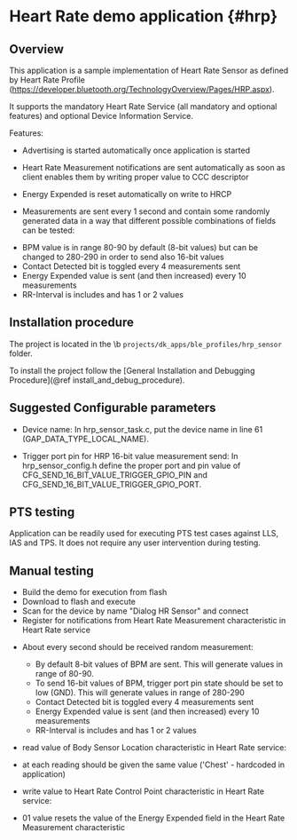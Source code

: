 Heart Rate demo application {#hrp}
===========================

## Overview

This application is a sample implementation of Heart Rate Sensor as defined
by Heart Rate Profile (https://developer.bluetooth.org/TechnologyOverview/Pages/HRP.aspx).

It supports the mandatory Heart Rate Service (all mandatory and optional features) and optional
Device Information Service.

Features:

- Advertising is started automatically once application is started

- Heart Rate Measurement notifications are sent automatically as soon as client
  enables them by writing proper value to CCC descriptor

- Energy Expended is reset automatically on write to HRCP

- Measurements are sent every 1 second and contain some randomly generated data
  in a way that different possible combinations of fields can be tested:

 * BPM value is in range 80-90 by default (8-bit values) but can be changed to 280-290
   in order to send also 16-bit values
 * Contact Detected bit is toggled every 4 measurements sent
 * Energy Expended value is sent (and then increased) every 10 measurements
 * RR-Interval is includes and has 1 or 2 values

## Installation procedure

The project is located in the \b `projects/dk_apps/ble_profiles/hrp_sensor` folder.

To install the project follow the [General Installation and Debugging Procedure](@ref install_and_debug_procedure).

## Suggested Configurable parameters

- Device name:
  In hrp_sensor_task.c, put the device name in line 61 (GAP_DATA_TYPE_LOCAL_NAME).

- Trigger port pin for HRP 16-bit value measurement send:
  In hrp_sensor_config.h define the proper port and pin value of
  CFG_SEND_16_BIT_VALUE_TRIGGER_GPIO_PIN and CFG_SEND_16_BIT_VALUE_TRIGGER_GPIO_PORT.

## PTS testing

Application can be readily used for executing PTS test cases against LLS, IAS and TPS.
It does not require any user intervention during testing.

## Manual testing

- Build the demo for execution from flash
- Download to flash and execute
- Scan for the device by name "Dialog HR Sensor" and connect
- Register for notifications from Heart Rate Measurement characteristic in Heart Rate service

 * About every second should be received random measurement:

   + By default 8-bit values of BPM are sent. This will generate values in range of 80-90.
   + To send 16-bit values of BPM, trigger port pin state should be set to low (GND).
     This will generate values in range of 280-290
   + Contact Detected bit is toggled every 4 measurements sent
   + Energy Expended value is sent (and then increased) every 10 measurements
   + RR-Interval is includes and has 1 or 2 values

- read value of Body Sensor Location characteristic in Heart Rate service:

 * at each reading should be given the same value ('Chest' - hardcoded in application)

- write value to Heart Rate Control Point characteristic in Heart Rate service:

 * 01 value resets the value of the Energy Expended field in the Heart Rate Measurement characteristic
